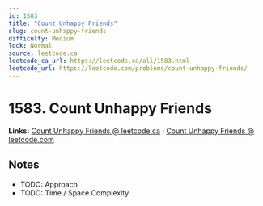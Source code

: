 ```yaml
--- 
id: 1583
title: "Count Unhappy Friends"
slug: count-unhappy-friends
difficulty: Medium
lock: Normal
source: leetcode.ca
leetcode_ca_url: https://leetcode.ca/all/1583.html
leetcode_url: https://leetcode.com/problems/count-unhappy-friends/
---
```


# 1583. Count Unhappy Friends

**Links:** [Count Unhappy Friends @ leetcode.ca](https://leetcode.ca/all/1583.html) · [Count Unhappy Friends @ leetcode.com](https://leetcode.com/problems/count-unhappy-friends/)

## Notes
- TODO: Approach
- TODO: Time / Space Complexity
